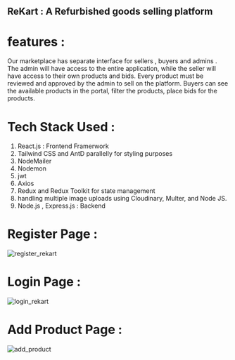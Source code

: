 ##      ReKart : A Refurbished goods selling platform
# features : 
Our marketplace has separate interface for sellers , buyers and admins . The admin will have access to the entire application, while the seller will have access to their own products and bids. Every product must be reviewed and approved by the admin to sell on the platform.
Buyers can see the available products in the portal, filter the products, place bids for the products.

# Tech Stack Used : 

1. React.js : Frontend Framerwork
2. Tailwind CSS and AntD parallelly for styling purposes
3. NodeMailer
4. Nodemon
5. jwt
6. Axios
7. Redux and Redux Toolkit for state management
8. handling multiple image uploads using Cloudinary, Multer, and Node JS.
9. Node.js , Express.js : Backend

# Register Page : 

![register_rekart](https://github.com/Adityaweb3/ReKart/assets/100551659/f74dfe4b-dfc0-44ff-83aa-e02e926807ce)

# Login Page : 

![login_rekart](https://github.com/Adityaweb3/ReKart/assets/100551659/da0c2c68-4832-444e-8d77-8923531950e1)

# Add Product Page : 
![add_product](https://github.com/Adityaweb3/ReKart/assets/100551659/27422072-e5aa-47f9-a737-eadf25743162)




